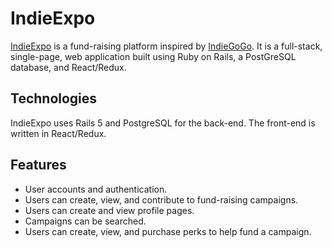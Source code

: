 # IndieExpo

[IndieExpo][live-link] is a fund-raising platform inspired by [IndieGoGo][indiegogo]. It is a full-stack, single-page, web application built using Ruby on Rails, a PostGreSQL database, and React/Redux.

## Technologies
IndieExpo uses Rails 5 and PostgreSQL for the back-end. The front-end is written in React/Redux.



## Features
  * User accounts and authentication.
  * Users can create, view, and contribute to fund-raising campaigns.
  * Users can create and view profile pages.
  * Campaigns can be searched.
  * Users can create, view, and purchase perks to help fund a campaign.



[indiegogo]: https://indiegogo.com/
[dev-readme]: docs/README.md
[live-link]: http://indieexpo.co/
[draft]: https://draftjs.org
[dependencies]: docs/dependencies.md
[electron]: https://electron.atom.io/
